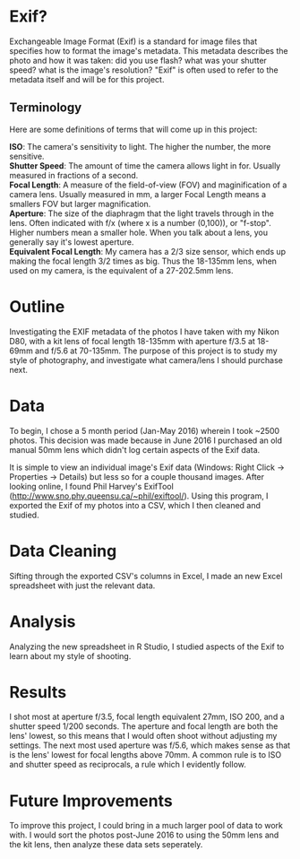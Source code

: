 # Exif?
Exchangeable Image Format (Exif) is a standard for image files that specifies how to format the image's metadata. This metadata describes the photo and how it was taken: did you use flash? what was your shutter speed? what is the image's resolution? "Exif" is often used to refer to the metadata itself and will be for this project.

## Terminology
Here are some definitions of terms that will come up in this project: 

**ISO**: The camera's sensitivity to light. The higher the number, the more sensitive. <br />
**Shutter Speed**: The amount of time the camera allows light in for. Usually measured in fractions of a second. <br />
**Focal Length**: A measure of the field-of-view (FOV) and maginification of a camera lens. Usually measured in mm, a larger Focal Length means a smallers FOV but larger magnification. <br />
**Aperture**: The size of the diaphragm that the light travels through in the lens. Often indicated with f/x (where x is a number (0,100)), or "f-stop". Higher numbers mean a smaller hole. When you talk about a lens, you generally say it's lowest aperture. <br />
**Equivalent Focal Length**: My camera has a 2/3 size sensor, which ends up making the focal length 3/2 times as big. Thus the 18-135mm lens, when used on my camera, is the equivalent of a 27-202.5mm lens.

# Outline
Investigating the EXIF metadata of the photos I have taken with my Nikon D80, with a kit lens of focal length 18-135mm with aperture f/3.5 at 18-69mm and f/5.6 at 70-135mm. The purpose of this project is to study my style of photography, and investigate what camera/lens I should purchase next.

# Data
To begin, I chose a 5 month period (Jan-May 2016) wherein I took ~2500 photos. This decision was made because in June 2016 I purchased an old manual 50mm lens which didn't log certain aspects of the Exif data.

It is simple to view an individual image's Exif data (Windows: Right Click -> Properties -> Details) but less so for a couple thousand images. After looking online, I found Phil Harvey's ExifTool (http://www.sno.phy.queensu.ca/~phil/exiftool/). Using this program, I exported the Exif of my photos into a CSV, which I then cleaned and studied.

# Data Cleaning
Sifting through the exported CSV's columns in Excel, I made an new Excel spreadsheet with just the relevant data.

# Analysis
Analyzing the new spreadsheet in R Studio, I studied aspects of the Exif to learn about my style of shooting.

# Results
I shot most at aperture f/3.5, focal length equivalent 27mm, ISO 200, and a shutter speed 1/200 seconds. The aperture and focal length are both the lens' lowest, so this means that I would often shoot without adjusting my settings. The next most used aperture was f/5.6, which makes sense as that is the lens' lowest for focal lengths above 70mm. A common rule is to ISO and shutter speed as reciprocals, a rule which I evidently follow.

# Future Improvements
To improve this project, I could bring in a much larger pool of data to work with. I would sort the photos post-June 2016 to using the 50mm lens and the kit lens, then analyze these data sets seperately.  
